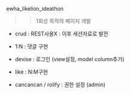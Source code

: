 ewha_likelion_ideathon

>> 1회성 목적의 페이지 개발

* crud : REST사용X : 이후 세션자료로 발전

* 1:N : 댓글 구현

* devise : 로그인 (view설정, model column추가)

* like : N:M구현

* cancancan / rolify : 권한 설정 (admin)
